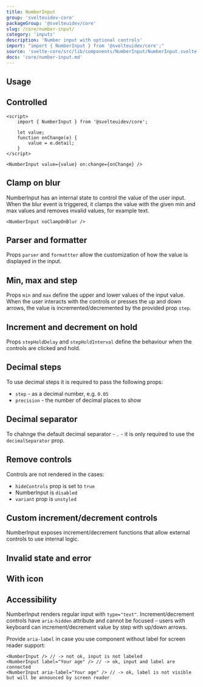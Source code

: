 ```yaml
---
title: NumberInput
group: 'svelteuidev-core'
packageGroup: '@svelteuidev/core'
slug: /core/number-input/
category: 'inputs'
description: 'Number input with optional controls'
import: "import { NumberInput } from '@svelteuidev/core';"
source: 'svelte-core/src/lib/components/NumberInput/NumberInput.svelte'
docs: 'core/number-input.md'
---
```


<script>
    import { Demo, NumberInputDemos } from '@svelteuidev/demos';
    import { CodeBlock, Heading } from 'components';
</script>

<style global>
    input {
        margin: 0;
    }
</style>

<Heading />

## Usage

<Demo demo={NumberInputDemos.configurator} />

## Controlled

```svelte
<script>
    import { NumberInput } from '@svelteuidev/core';

    let value;
    function onChange(e) {
        value = e.detail;
    }
</script>

<NumberInput value={value} on:change={onChange} />
```

## Clamp on blur

NumberInput has an internal state to control the value of the user input. When the blur event is triggered, it clamps the value with the given min and max values and removes invalid values, for example text.

```svelte
<NumberInput noClampOnBlur />
```

## Parser and formatter

Props `parser` and `formattter` allow the customization of how the value is displayed in the input.

<Demo demo={NumberInputDemos.parser} />

## Min, max and step

Props `min` and `max` define the upper and lower values of the input value. When the user interacts with the controls or presses the up and down arrows, the value is incremented/decremented by the provided prop `step`.

<Demo demo={NumberInputDemos.minmax} />

## Increment and decrement on hold

Props `stepHoldDelay` and `stepHoldInterval` define the behaviour when the controls are clicked and hold.

<Demo demo={NumberInputDemos.hold} />

## Decimal steps

To use decimal steps it is required to pass the following props:

* `step` - as a decimal number, e.g. `0.05`
* `precision` - the number of decimal places to show

<Demo demo={NumberInputDemos.decimal} />

## Decimal separator

To chahnge the default decimal separator - `.` - it is only required to use the `decimalSeparator` prop.

<Demo demo={NumberInputDemos.separator} />

## Remove controls

Controls are not rendered in the cases:

* `hideControls` prop is set to `true`
* NumberInput is `disabled`
* `variant` prop is `unstyled`

<Demo demo={NumberInputDemos.controls} />

## Custom increment/decrement controls

NumberInput exposes increment/decrement functions that allow external controls to use internal logic.

<Demo demo={NumberInputDemos.externalcontrols} />

## Invalid state and error

<Demo demo={NumberInputDemos.invalid} />

## With icon

<Demo demo={NumberInputDemos.icon} />

## Accessibility

NumberInput renders regular input with `type="text"`. Increment/decrement controls have `aria-hidden` attribute and cannot be focused – users with keyboard can increment/decrement value by step with up/down arrows.

Provide `aria-label` in case you use component without label for screen reader support:

```svelte
<NumberInput /> // -> not ok, input is not labeled
<NumberInput label="Your age" /> // -> ok, input and label are connected
<NumberInput aria-label="Your age" /> // -> ok, label is not visible but will be announced by screen reader
```
